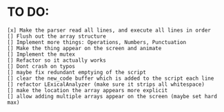 # TO DO:


    [x] Make the parser read all lines, and execute all lines in order
    [] Flush out the array structure
    [] Implement more things: Operations, Numbers, Punctuation
    [] Make the thing appear on the screen and animate
    [] Implement the mutex 
    [] Refactor so it actually works
    [] Dont crash on typos
    [] maybe fix redundant emptying of the script
    [] clear the new_code buffer which is added to the script each line
    [] refactor LExicalAnalyzer (make sure it strips all whitespace)
    [] make the location the array appears more explicit
    [] allow adding multiple arrays appear on the screen (maybe set hard max)
    